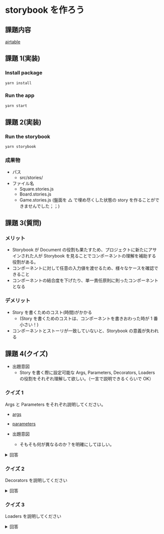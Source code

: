 # storybook を作ろう

## 課題内容

[airtable](https://airtable.com/tblTnXBXFOYJ0J7lZ/viwyi8muFtWUlhNKG/recWdySlizw8BgKzi?blocks=hide)

## 課題 1(実装)

### Install package

```bash
yarn install
```

### Run the app

```bash
yarn start
```

## 課題 2(実装)

### Run the storybook

```bash
yarn storybook
```

### 成果物

- パス
  - src/stories/
- ファイル名
  - Square.stories.js
  - Board.stories.js
  - Game.stories.js (盤面を △ で埋め尽くした状態の story を作ることができませんでした；；)

## 課題 3(質問)

### メリット

- Storybook が Document の役割も果たすため、プロジェクトに新たにアサインされた人が Storybook を見ることでコンポーネントの理解を補助する役割がある。
- コンポーネントに対して任意の入力値を渡せるため、様々なケースを確認できること
- コンポーネントの結合度を下げたり、単一責任原則に則ったコンポーネントとなる

### デメリット

- Story を書くためのコスト(時間)がかかる
  - (Story を書くためのコストは、コンポーネントを書きおわった時が 1 番小さい！)
- コンポーネントとストーリが一致していないと、Storybook の意義が失われる

## 課題 4(クイズ)

- 出題意図
  - Story を書く際に設定可能な Args, Parameters, Decorators, Loaders の役割をそれぞれ理解して欲しい。（一言で説明できるくらいで OK）

### クイズ 1

Args と Parameters をそれぞれ説明してください。

- [args](https://storybook.js.org/docs/react/writing-stories/args)
- [parameters](https://storybook.js.org/docs/react/writing-stories/parameters)

- 出題意図
  - そもそも何が異なるのか？を明確にしてほしい。

<details><summary>回答</summary><div>

- Args
  - Component に渡す props を設定するための記法
- Parameters
  - Storybook の機能やアドオンを制御するための静的なデータセット
- 違い
  - そもそも、設定対象が異なる

</div></details>

### クイズ 2

Decorators を説明してください

<details><summary>回答</summary><div>

- Decorators
  - Story に対して、スタイル(レンダリング)をラップする方法

</div></details>

### クイズ 3

Loaders を説明してください

<details><summary>回答</summary><div>

- Decorators
  - Story に対して、スタイル(レンダリング)をラップする方法

</div></details>
